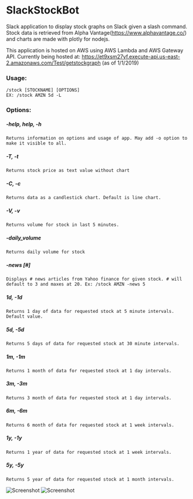 # SlackStockBot

Slack application to display stock graphs on Slack given a slash command. Stock data is retrieved from Alpha Vantage(https://www.alphavantage.co/) and charts are made with plotly for nodejs.

This application is hosted on AWS using AWS Lambda and AWS Gateway API.
Currently being hosted at: https://et9xsm27yf.execute-api.us-east-2.amazonaws.com/Test/getstockgraph
(as of 1/1/2019)

### Usage: 
```
/stock [STOCKNAME] [OPTIONS]
EX: /stock AMZN 5d -L
``` 

### Options:
##### -help, help, -h
```
Returns information on options and usage of app. May add -o option to make it visible to all.
```
##### -T, -t
```Returns stock price as text value without chart```
##### -C, -c
```
Returns data as a candlestick chart. Default is line chart.
```
##### -V, -v
```Returns volume for stock in last 5 minutes.```
##### -daily_volume
```Returns daily volume for stock```
##### -news [#]
```Displays # news articles from Yahoo finance for given stock. # will default to 3 and maxes at 20. Ex: /stock AMZN -news 5```
##### 1d, -1d
```Returns 1 day of data for requested stock at 5 minute intervals. Default value.```
##### 5d, -5d
```Returns 5 days of data for requested stock at 30 minute intervals.```
##### 1m, -1m 
```Returns 1 month of data for requested stock at 1 day intervals.```
##### 3m, -3m
```Returns 3 month of data for requested stock at 1 day intervals.```
##### 6m, -6m
```Returns 6 month of data for requested stock at 1 week intervals.```
##### 1y, -1y
```Returns 1 year of data for requested stock at 1 week intervals.```
##### 5y, -5y
```Returns 5 year of data for requested stock at 1 month intervals.```


![Screenshot](slack_example.png)
![Screenshot](chart_example.png)
